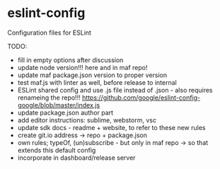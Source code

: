 # eslint-config
Configuration files for ESLint

TODO:
- fill in empty options after discussion
- update node version!!! here and in maf repo!
- update maf package.json version to proper version
- test maf.js with linter as well, before release to internal
- ESLint shared config and use .js file instead of .json - also requires renameing the repo!!!
  https://github.com/google/eslint-config-google/blob/master/index.js
- update package.json author part
- add editor instructions: sublime, webstorm, vsc
- update sdk docs - readme + website, to refer to these new rules
- create git.io address -> repo + package.json
- own rules; typeOf, (un)subscribe - but only in maf repo -> so that extends this default config
- incorporate in dashboard/release server
